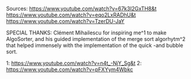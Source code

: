 Sources:
https://www.youtube.com/watch?v=67k3I2GxTH8&t
https://www.youtube.com/watch?v=eqo2LxRADhU&t
https://www.youtube.com/watch?v=TzerDU-JaY

SPECIAL THANKS: 
Clément Mihailescu for inspiring me^1 to make AlgoSorter, and his guided implementation of the merge sort algorhytm^2 that helped immensely with the 
implementation of the quick -and bubble sort.      

1: https://www.youtube.com/watch?v=n4t_-NjY_Sg&t
2: https://www.youtube.com/watch?v=pFXYym4Wbkc

